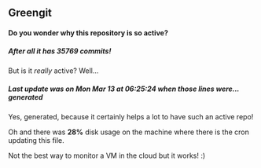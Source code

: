 ## Greengit

#### Do you wonder why this repository is so active?

##### After all it has 35769 commits!

But is it *really* active? Well...

##### Last update was on Mon Mar 13 at 06:25:24 when those lines were... generated

Yes, generated, because it certainly helps a lot to have such an active repo!

Oh and there was **28%** disk usage on the machine
where there is the cron updating this file.

Not the best way to monitor a VM in the cloud but it works! :)

